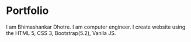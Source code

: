 # Portfolio
I am Bhimashankar Dhotre. I am computer engineer. I create website using the HTML 5, CSS 3, Bootstrap(5.2), Vanila JS.
